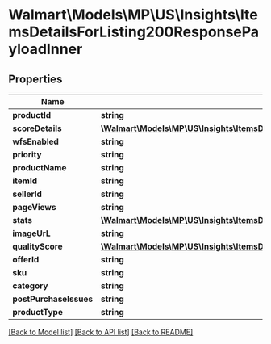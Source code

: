 # Walmart\Models\MP\US\Insights\ItemsDetailsForListing200ResponsePayloadInner

## Properties

Name | Type | Description | Notes
------------ | ------------- | ------------- | -------------
**productId** | **string** |  | [optional]
**scoreDetails** | [**\Walmart\Models\MP\US\Insights\ItemsDetailsForListing200ResponsePayloadInnerScoreDetails**](ItemsDetailsForListing200ResponsePayloadInnerScoreDetails.md) |  | [optional]
**wfsEnabled** | **string** |  | [optional]
**priority** | **string** |  | [optional]
**productName** | **string** |  | [optional]
**itemId** | **string** |  | [optional]
**sellerId** | **string** |  | [optional]
**pageViews** | **string** |  | [optional]
**stats** | [**\Walmart\Models\MP\US\Insights\ItemsDetailsForListing200ResponsePayloadInnerStats**](ItemsDetailsForListing200ResponsePayloadInnerStats.md) |  | [optional]
**imageUrL** | **string** |  | [optional]
**qualityScore** | [**\Walmart\Models\MP\US\Insights\ItemsDetailsForListing200ResponsePayloadInnerQualityScore**](ItemsDetailsForListing200ResponsePayloadInnerQualityScore.md) |  | [optional]
**offerId** | **string** |  | [optional]
**sku** | **string** |  | [optional]
**category** | **string** |  | [optional]
**postPurchaseIssues** | **string** |  | [optional]
**productType** | **string** |  | [optional]


[[Back to Model list]](./) [[Back to API list]](../../../../../README.md#supported-apis) [[Back to README]](../../../../../README.md)
